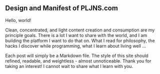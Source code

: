 Design and Manifest of PLJNS.com
--------------------------------

Hello, world!

Clean, concentrated, and light content creation and consumption are my principle goals.
There is a lot I want to share with the world, and I am building the platform I want to do that on.
What I read for philosophy, the hacks I discover while programming, what I learn about living well ...

Each post will simply be a Markdown file.
The style of this site should refined, readable, and weightless - almost unnoticeable.
Thank you for taking an interest! I cannot wait to share what I learn with you.